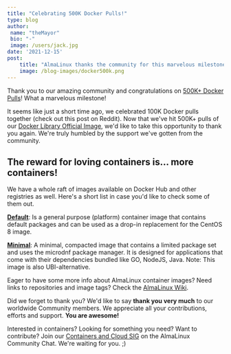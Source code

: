 ```yaml
---
title: "Celebrating 500K Docker Pulls!"
type: blog
author: 
 name: "theMayor"
 bio: "-"
 image: /users/jack.jpg
date: '2021-12-15'
post:
    title: "AlmaLinux thanks the community for this marvelous milestone."
    image: /blog-images/docker500k.png
---
```


Thank you to our amazing community and congratulations on [500K+ Docker Pulls](https://hub.docker.com/_/almalinux)! What a marvelous milestone!

It seems like just a short time ago, we celebrated 100K Docker pulls together (check out this post on Reddit). Now that we've hit 500K+ pulls of our [Docker Library Official Image](https://hub.docker.com/_/almalinux), we'd like to take this opportunity to thank you again. We're truly humbled by the support we've gotten from the community.

## The reward for loving containers is... more containers!

We have a whole raft of images available on Docker Hub and other registries as well. Here's a short list in case you'd like to check some of them out.

**[Default](https://wiki.almalinux.org/containers/docker-images.html#almalinux-default-platform)**: Is a general purpose (platform) container image that contains default packages and can be used as a drop-in replacement for the CentOS 8 image.

**[Minimal](https://wiki.almalinux.org/containers/docker-images.html#almalinux-minimal)**: A minimal, compacted image that contains a limited package set and uses the microdnf package manager. It is designed for applications that come with their dependencies bundled like GO, NodeJS, Java. Note: This image is also UBI-alternative.

Eager to have some more info about AlmaLinux container images? Need links to repositories and image tags? Check the [AlmaLinux Wiki](https://wiki.almalinux.org/containers/docker-images.html).

Did we forget to thank you? We'd like to say **thank you very much** to our worldwide Community members. We appreciate all your contributions, efforts and support. **You are awesome!**

Interested in containers? Looking for something you need? Want to contribute? Join our [Containers and Cloud SIG](https://chat.almalinux.org/almalinux/channels/sigcloud) on the AlmaLinux Community Chat. We're waiting for you. ;)
